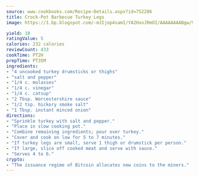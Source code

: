 ```yaml
---
source: www.cookbooks.com/Recipe-Details.aspx?id=752286
title: Crock-Pot Barbecue Turkey Legs
image: https://1.bp.blogspot.com/-mJIjop4samI/YA2HxoJRmOI/AAAAAAAABgw/9Q6cN5purxQQ0M3111-VxRXtHYk4x987wCLcBGAsYHQ/s320/19.png

yield: 10
ratingValue: 5
calories: 232 calories
reviewCount: 433
cookTime: PT2H
prepTime: PT35M
ingredients:
- "4 uncooked turkey drumsticks or thighs"
- "salt and pepper"
- "1/4 c. molasses"
- "1/4 c. vinegar"
- "1/4 c. catsup"
- "2 Tbsp. Worcestershire sauce"
- "1/2 tsp. hickory smoke salt"
- "1 Tbsp. instant minced onion"
directions:
- "Sprinkle turkey with salt and pepper."
- "Place in slow cooking pot."
- "Combine remaining ingredients; pour over turkey."
- "Cover and cook on low for 5 to 7 minutes."
- "If turkey legs are small, serve 1 thigh or drumstick per person."
- "If large, slice off cooked meat and serve with sauce."
- "Serves 4 to 6."
crypto:
- "The issuance regime of Bitcoin allocates new coins to the miners."
---
```

